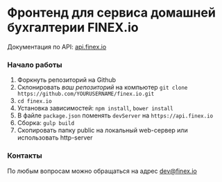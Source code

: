 # Фронтенд для сервиса домашней бухгалтерии FINEX.io

   Документация по API: [api.finex.io](https://api.finex.io)


### Начало работы

 1. Форкнуть репозиторий на Github
 2. Склонировать *ваш репозиторий*  на компьютер `git clone https://github.com/YOURUSERNAME/finex.io.git`
 3. `cd finex.io`
 4. Установка зависимостей: `npm install`, `bower install`
 5. В файле `package.json` поменять `devServer` на `https://api.finex.io`
 6. Сборка: `gulp build`
 7. Скопировать папку public на локальный web-сервер или использовать http-server

### Контакты
По любым вопросам можно обращаться на адрес dev@finex.io



